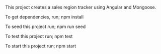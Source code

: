 This project creates a sales region tracker using Angular and Mongoose.

To get dependencies, run;
npm install

To seed this project run;
npm run seed

To test this project run;
npm test

To start this project run;
npm start
